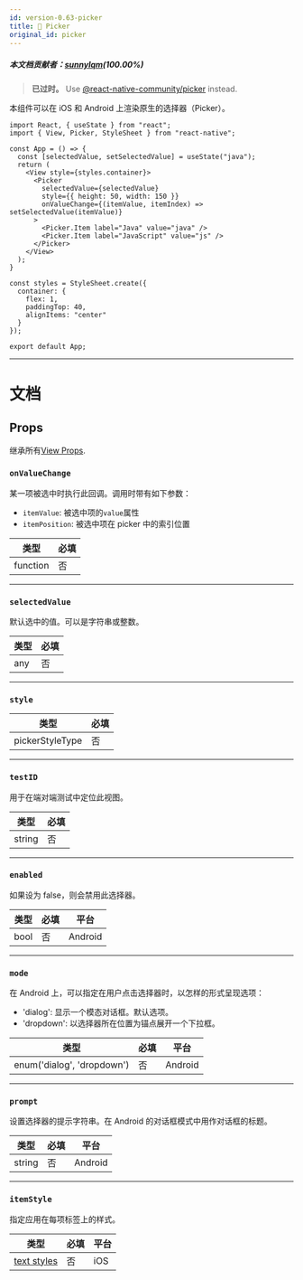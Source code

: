 ```yaml
---
id: version-0.63-picker
title: 🚧 Picker
original_id: picker
---
```


##### 本文档贡献者：[sunnylqm](https://github.com/search?q=sunnylqm&type=Users)(100.00%)

> **已过时。** Use [@react-native-community/picker](https://github.com/react-native-community/react-native-picker) instead.

本组件可以在 iOS 和 Android 上渲染原生的选择器（Picker）。

```SnackPlayer name=picker
import React, { useState } from "react";
import { View, Picker, StyleSheet } from "react-native";

const App = () => {
  const [selectedValue, setSelectedValue] = useState("java");
  return (
    <View style={styles.container}>
      <Picker
        selectedValue={selectedValue}
        style={{ height: 50, width: 150 }}
        onValueChange={(itemValue, itemIndex) => setSelectedValue(itemValue)}
      >
        <Picker.Item label="Java" value="java" />
        <Picker.Item label="JavaScript" value="js" />
      </Picker>
    </View>
  );
}

const styles = StyleSheet.create({
  container: {
    flex: 1,
    paddingTop: 40,
    alignItems: "center"
  }
});

export default App;
```

---

# 文档

## Props

继承所有[View Props](view.md#props).

### `onValueChange`

某一项被选中时执行此回调。调用时带有如下参数：

- `itemValue`: 被选中项的`value`属性
- `itemPosition`: 被选中项在 picker 中的索引位置

| 类型     | 必填 |
| -------- | ---- |
| function | 否   |

---

### `selectedValue`

默认选中的值。可以是字符串或整数。

| 类型 | 必填 |
| ---- | ---- |
| any  | 否   |

---

### `style`

| 类型            | 必填 |
| --------------- | ---- |
| pickerStyleType | 否   |

---

### `testID`

用于在端对端测试中定位此视图。

| 类型   | 必填 |
| ------ | ---- |
| string | 否   |

---

### `enabled`

如果设为 false，则会禁用此选择器。

| 类型 | 必填 | 平台    |
| ---- | ---- | ------- |
| bool | 否   | Android |

---

### `mode`

在 Android 上，可以指定在用户点击选择器时，以怎样的形式呈现选项：

- 'dialog': 显示一个模态对话框。默认选项。
- 'dropdown': 以选择器所在位置为锚点展开一个下拉框。

| 类型                       | 必填 | 平台    |
| -------------------------- | ---- | ------- |
| enum('dialog', 'dropdown') | 否   | Android |

---

### `prompt`

设置选择器的提示字符串。在 Android 的对话框模式中用作对话框的标题。

| 类型   | 必填 | 平台    |
| ------ | ---- | ------- |
| string | 否   | Android |

---

### `itemStyle`

指定应用在每项标签上的样式。

| 类型                               | 必填 | 平台 |
| ---------------------------------- | ---- | ---- |
| [text styles](text-style-props.md) | 否   | iOS  |
